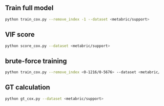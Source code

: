 ## Train full model
```bash
python train_cox.py --remove_index -1 --dataset <metabric/support>
```

## VIF score
```bash
python score_cox.py --dataset <metabric/support>
```

## brute-force training
```bash
python train_cox.py --remove_index <0-1216/0-5676> --dataset <metabric/support>
```

## GT calculation
```bash
python gt_cox.py --dataset <metabric/support>
```

